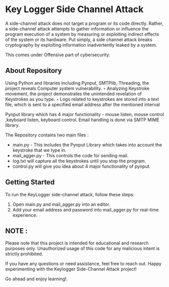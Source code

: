#  Key Logger Side Channel Attack

A side-channel attack does not target a program or its code directly. Rather, a side-channel attack attempts to gather information or influence the program execution of a system by measuring or exploiting indirect effects of the system or its hardware. Put simply, a side channel attack breaks cryptography by exploiting information inadvertently leaked by a system. 

This comes under Offensive part of cybersecurity.

## About Repository

Using Python and libraries including Pynput, SMTPlib, Threading, the project reveals Computer system vulnerability.
◦ Analyzing Keystroke movement, the project demonstrates the unintended revelation of Keystrokes as you type.
◦ Logs related to keystrokes are stored into a text file, which is sent to a specified email address after the mentioned interval


Pynput library which has 4 major functionality - mouse listen, mouse control ,keyboard listen, keyboard control.
Email handling is done via SMTP MIME library.


The Repository contains two main files :
- main.py - This includes the Pynput Library which takes into account the keystroke that we type in.
- mail_agger.py - This controls the code for sending mail.
- log.txt will capture all the keystrokes until you stop the program.
- control.py will give you idea about 4 major functionality of pynput.

## Getting Started

To run the KeyLogger side-channel attack, follow these steps:
1.  Open main.py and mail_agger.py into an editor.
2.  Add your email address and password into mail_agger.py for real-time experience.


## NOTE :
Please note that this project is intended for educational and research purposes only. Unauthorized usage of this code for any malicious intent is strictly prohibited.

If you have any questions or need assistance, feel free to reach out. Happy experimenting with the Keylogger Side-Channel Attack project!


  





Go ahead and enjoy learning!.

